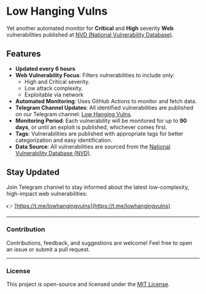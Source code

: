 # Low Hanging Vulns

Yet another automated monitor for **Critical** and **High** severity **Web** vulnerabilities published at [NVD (National Vulnerability Database)](https://nvd.nist.gov/).

## Features
- **Updated every 6 hours**
- **Web Vulnerability Focus**: Filters vulnerabilities to include only:
  - High and Critical severity.
  - Low attack complexity.
  - Exploitable via network
- **Automated Monitoring**: Uses GitHub Actions to monitor and fetch data.
- **Telegram Channel Updates**: All identified vulnerabilities are published on our Telegram channel: [Low Hanging Vulns](https://t.me/lowhangingvulns).
- **Monitoring Period**: Each vulnerability will be monitored for up to **90 days**, or until an exploit is published, whichever comes first.
- **Tags**: Vulnerabilities are published with appropriate tags for better categorization and easy identification.
- **Data Source**: All vulnerabilities are sourced from the [National Vulnerability Database (NVD)](https://nvd.nist.gov/).

## Stay Updated
Join Telegram channel to stay informed about the latest low-complexity, high-impact web vulnerabilities:

👉 [https://t.me/lowhangingvulns](https://t.me/lowhangingvulns)

---

### Contribution
Contributions, feedback, and suggestions are welcome! Feel free to open an issue or submit a pull request.

---

### License
This project is open-source and licensed under the [MIT License](LICENSE).

